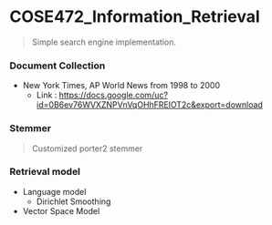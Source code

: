 # COSE472_Information_Retrieval
> Simple search engine implementation.

### Document Collection
- New York Times, AP World News from 1998 to 2000
  - Link : https://docs.google.com/uc?id=0B6ev76WVXZNPVnVqOHhFRElOT2c&export=download

### Stemmer
> Customized porter2 stemmer

### Retrieval model
- Language model
  - Dirichlet Smoothing
- Vector Space Model
